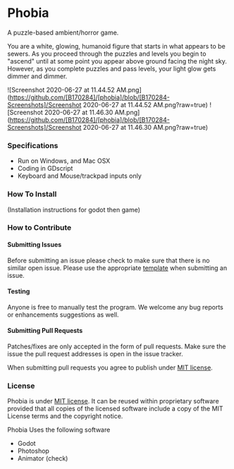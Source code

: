 # Phobia
A puzzle-based ambient/horror game.

You are a white, glowing, humanoid figure that starts in what appears to be sewers. As you proceed through the puzzles and levels you begin to "ascend" until at some point you appear above ground facing the night sky. However, as you complete puzzles and pass levels, your light glow gets dimmer and dimmer.

![Screenshot 2020-06-27 at 11.44.52 AM.png](https://github.com/[B170284]/[phobia]/blob/[B170284-Screenshots]/Screenshot 2020-06-27 at 11.44.52 AM.png?raw=true)
![Screenshot 2020-06-27 at 11.46.30 AM.png](https://github.com/[B170284]/[phobia]/blob/[B170284-Screenshots]/Screenshot 2020-06-27 at 11.46.30 AM.png?raw=true)
### Specifications
- Run on Windows, and Mac OSX
- Coding in GDscript
- Keyboard and Mouse/trackpad inputs only

### How To Install
(Installation instructions for godot then game)

### How to Contribute
#### Submitting Issues
Before submitting an issue please check to make sure that there is no similar open issue. Please use the appropriate [template](https://github.com/Hexadoon/phobia/issues/new/choose) when submitting an issue.

#### Testing
Anyone is free to manually test the program. We welcome any bug reports or enhancements suggestions as well.

#### Submitting Pull Requests
Patches/fixes are only accepted in the form of pull requests. Make sure the issue the pull request addresses is open in the issue tracker.

When submitting pull requests you agree to publish under [MIT license](https://github.com/Hexadoon/phobia/blob/master/LICENSE).

### License
Phobia is under [MIT license](https://github.com/Hexadoon/phobia/blob/master/LICENSE). It can be reused within proprietary software provided that all copies of the licensed software include a copy of the MIT License terms and the copyright notice.

Phobia Uses the following software
- Godot
- Photoshop
- Animator (check)
 
